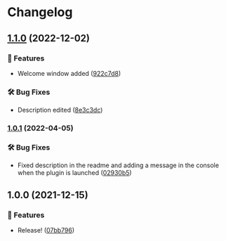 # Changelog

## [1.1.0](https://www.github.com/Pilaton/OhMyZsh-full-autoupdate/compare/v1.0.1...v1.1.0) (2022-12-02)


### 🎉 Features

* Welcome window added ([922c7d8](https://www.github.com/Pilaton/OhMyZsh-full-autoupdate/commit/922c7d8793fbaf60c2d7889d3bce2a016f600744))


### 🛠️ Bug Fixes

* Description edited ([8e3c3dc](https://www.github.com/Pilaton/OhMyZsh-full-autoupdate/commit/8e3c3dcbd2d6452c43b8bd316ab60169ffdb6339))

### [1.0.1](https://www.github.com/Pilaton/OhMyZsh-full-autoupdate/compare/v1.0.0...v1.0.1) (2022-04-05)


### 🛠️ Bug Fixes

* Fixed description in the readme and adding a message in the console when the plugin is launched ([02930b5](https://www.github.com/Pilaton/OhMyZsh-full-autoupdate/commit/02930b58595f5202e13f04b60d7d21675859adc5))

## 1.0.0 (2021-12-15)


### 🎉 Features

* Release! ([07bb796](https://www.github.com/Pilaton/OhMyZsh-full-autoupdate/commit/07bb796c5ba5da586b11fa9a57d62939edda042c))
